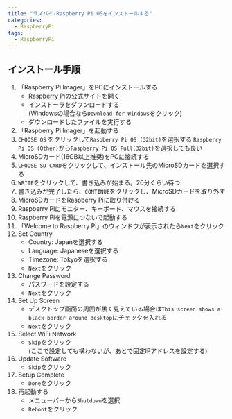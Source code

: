 ```yaml
---
title: "ラズパイ-Raspberry Pi OSをインストールする"
categories:
  - RaspberryPi
tags:
  - RaspberryPi
---
```


## インストール手順
1. 「Raspberry Pi Imager」をPCにインストールする
   * [Raspberry Piの公式サイト](https://www.raspberrypi.org/downloads/)を開く
   * インストーラをダウンロードする  
     (Windowsの場合なら`Download for Windows`をクリック)
   * ダウンロードしたファイルを実行する 
1. 「Raspberry Pi Imager」を起動する
1. `CHOOSE OS` をクリックして`Raspberry Pi OS (32bit)`を選択する
   `Raspberry Pi OS (Other)`から`Raspberry Pi OS Full(32bit)`を選択しても良い
1. MicroSDカード(16GB以上推奨)をPCに接続する
1. `CHOOSE SD CARD`をクリックして、インストール先のMicroSDカードを選択する
1. `WRITE`をクリックして、書き込みが始まる。20分くらい待つ
1. 書き込みが完了したら、`CONTINUE`をクリックし、MicroSDカードを取り外す
1. MicroSDカードをRaspberry Piに取り付ける
1. Raspberry Piにモニター、キーボード、マウスを接続する
1. Raspberry Piを電源につないで起動する
1. 「Welcome to Raspberry Pi」のウィンドウが表示されたら`Next`をクリック
1. Set Country
   * Country: Japanを選択する
   * Language: Japaneseを選択する
   * Timezone: Tokyoを選択する
   * `Next`をクリック
1. Change Password
   * パスワードを設定する
   * `Next`をクリック
1. Set Up Screen
   * デスクトップ画面の周囲が黒く見えている場合は`This screen shows a black border around desktop`にチェックを入れる
   * `Next`をクリック
1. Select WiFi Network
   * `Skip`をクリック  
     (ここで設定しても構わないが、あとで固定IPアドレスを設定する)
1. Update Software
   * `Skip`をクリック
1. Setup Complete
   * `Done`をクリック
1. 再起動する
   * メニューバーから`Shutdown`を選択
   * `Reboot`をクリック
